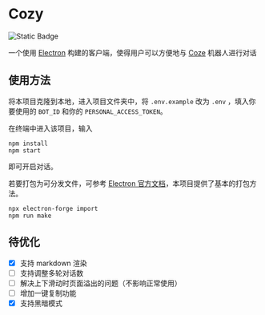 # Cozy
![Static Badge](https://img.shields.io/badge/-Electron-green?logo=electron&labelColor=%23555&color=%2347848F)

一个使用 [Electron](https://github.com/electron/electron) 构建的客户端，使得用户可以方便地与 [Coze](https://www.coze.com/) 机器人进行对话
## 使用方法
将本项目克隆到本地，进入项目文件夹中，将 `.env.example` 改为 `.env` ，填入你要使用的 `BOT_ID` 和你的 `PERSONAL_ACCESS_TOKEN`。

在终端中进入该项目，输入
```shell
npm install
npm start
```
即可开启对话。

若要打包为可分发文件，可参考 [Electron 官方文档](https://www.electronjs.org/zh/docs/latest/tutorial/%E6%89%93%E5%8C%85%E6%95%99%E7%A8%8B)，本项目提供了基本的打包方法。
```shell
npx electron-forge import
npm run make
```

## 待优化
- [x] 支持 markdown 渲染
- [ ] 支持调整多轮对话数
- [ ] 解决上下滑动时页面溢出的问题（不影响正常使用）
- [ ] 增加一键复制功能
- [x] 支持黑暗模式